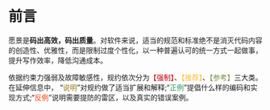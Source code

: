 # 前言

愿景是**码出高效，码出质量**。对软件来说，适当的规范和标准绝不是消灭代码内容的创造性、优雅性，而是限制过度个性化，以一种普遍认可的统一方式一起做事，提升写作效率，降低沟通成本。
<!-- more -->
依据约束力强弱及故障敏感性，规约依次分为<font color=bc0008>【强制】</font>、<font color=febd2c>【推荐】</font>、<font color=799042>【参考】</font>三大类。
在延伸信息中， “<font color=977919>说明</font>”对规约做了适当扩展和解释;“<font color=29965b>正例</font>”提倡什么样的编码和实现方式;“<font color=fa4113>反例</font>”说明需要提防的雷区，以及真实的错误案例。

